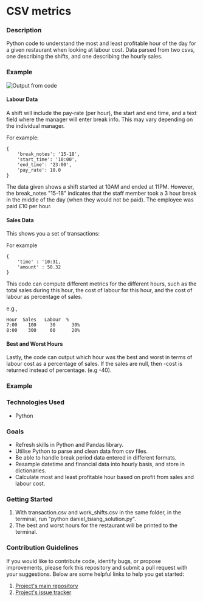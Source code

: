 # CSV metrics

### Description
Python code to understand the most and least profitable hour of the day for a given restaurant when looking at labour cost. Data parsed from two csvs, one describing the shifts, and one describing the hourly sales.

### Example
![Output from code](https://user-images.githubusercontent.com/74436899/106059508-b5953380-60ea-11eb-8c07-8c76ca274b14.PNG "Output from code")

#### Labour Data
A shift will include the pay-rate (per hour), the start and end time, and a text field where the manager will enter break info. This may vary depending on the individual manager.

For example:
```
{
    'break_notes': '15-18',
    'start_time': '10:00',
    'end_time': '23:00',
    'pay_rate': 10.0
}
```

The data given shows a shift started at 10AM and ended at 11PM. However, the break_notes "15-18" indicates that the staff member took a 3 hour break in the middle of the day (when they would not be paid). The employee was paid £10 per hour.

#### Sales Data
This shows you a set of transactions:

For example
```
{
    'time' : '10:31,
    'amount' : 50.32
}
```

This code can compute different metrics for the different hours,
such as the total sales during this hour, the cost of labour for this hour, and
the cost of labour as percentage of sales.

e.g.,
```
Hour  Sales	  Labour  %
7:00	100	    30	    30%
8:00	300	    60	    20%
```

#### Best and Worst Hours
Lastly, the code can output which hour was the best and worst in terms of labour cost as a percentage of sales. If the sales are null, then -cost is returned instead of percentage. (e.g -40).

### Example

### Technologies Used
* Python

### Goals
* Refresh skills in Python and Pandas library.
* Utilise Python to parse and clean data from csv files.
* Be able to handle break period data entered in different formats.
* Resample datetime and financial data into hourly basis, and store in dictionaries.
* Calculate most and least profitable hour based on profit from sales and labour cost.

### Getting Started
1. With transaction.csv and work_shifts.csv in the same folder, in the terminal, run "python daniel_tsiang_solution.py".
2. The best and worst hours for the restaurant will be printed to the terminal.

### Contribution Guidelines
If you would like to contribute code, identify bugs, or propose improvements, please fork this repository and submit a pull request with your suggestions. Below are some helpful links to help you get started:
1. [Project's main repository](https://github.com/DanielTsiang/CSV-metrics-Python)
2. [Project's issue tracker](https://github.com/DanielTsiang/CSV-metrics-Python/issues)
